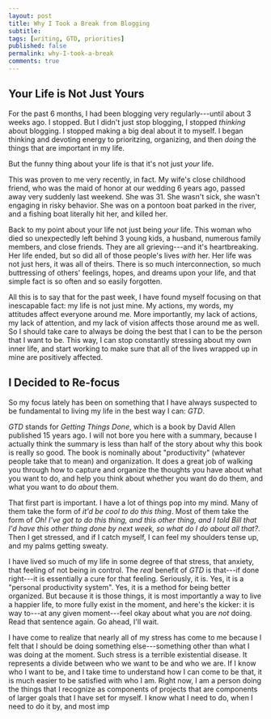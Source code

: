 ```yaml
---
layout: post
title: Why I Took a Break from Blogging
subtitle:
tags: [writing, GTD, priorities]
published: false
permalink: why-I-took-a-break
comments: true
---
```


## Your Life is Not Just Yours

For the past 6 months, I had been blogging very regularly---until about 3 weeks ago. I stopped. But I didn't just stop blogging, I stopped *thinking* about blogging. I stopped making a big deal about it to myself. I began thinking and devoting energy to prioritzing, organizing, and then *doing* the things that are important in my life.

But the funny thing about your life is that it's not just *your* life.

This was proven to me very recently, in fact. My wife's close childhood friend, who was the maid of honor at our wedding 6 years ago, passed away very suddenly last weekend. She was 31. She wasn't sick, she wasn't engaging in risky behavior. She was on a pontoon boat parked in the river, and a fishing boat literally hit her, and killed her.


Back to my point about your life not just being *your* life. This woman who died so unexpectedly left behind 3 young kids, a husband, numerous family members, and close friends. They are all grieving---and it's heartbreaking. Her life ended, but so did all of those people's lives *with* her. Her life was not just hers, it was all of theirs. There is so much interconnection, so much buttressing of others' feelings, hopes, and dreams upon your life, and that simple fact is so often and so easily forgotten.

All this is to say that for the past week, I have found myself focusing on that inescapable fact: my life is not just mine. My actions, my words, my attitudes affect everyone around me. More importantly, my lack of actions, my lack of attention, and my lack of vision affects those around me as well. So I should take care to always be doing the best that I can to be the person that I want to be. This way, I can stop constantly stressing about my own inner life, and start working to make sure that all of the lives wrapped up in mine are positively affected. 


## I Decided to Re-focus

So my focus lately has been on something that I have always suspected to be fundamental to living my life in the best way I can: *GTD*.

*GTD* stands for *Getting Things Done*, which is a book by David Allen published 15 years ago. I will not bore you here with a summary, because I actually think the summary is less than half of the story about why this book is really so good. The book is nominally about "productivity" (whatever people take that to mean) and organization. It does a great job of walking you through how to capture and organize the thoughts you have about what you want to do, and help you think about whether you want do do them, and what you want to do *about* them.

That first part is important. I have a lot of things pop into my mind. Many of them take the form of *it'd be cool to do this thing*. Most of them take the form of *Oh! I've got to do this thing, and this other thing, and I told Bill that I'd have this other thing done by next week, so what do I do about all that?*. Then I get stressed, and if I catch myself, I can feel my shoulders tense up, and my palms getting sweaty.

I have lived so much of my life in some degree of that stress, that anxiety, that feeling of not being in control. The *real* benefit of *GTD* is that---if done right---it is essentially a cure for that feeling. Seriously, it is. Yes, it is a "personal productivity system". Yes, it is a method for being better organized. But because it is those things, it is most importantly a way to live a happier life, to more fully exist in the moment, and here's the kicker: it is way to---at any given moment---feel okay about what you are *not* doing. Read that sentence again. Go ahead, I'll wait.

I have come to realize that nearly all of my stress has come to me because I felt that I should be doing something else---something other than what I was doing at the moment. Such stress is a terrible existential disease. It represents a divide between who we want to be and who we are. If I know who I want to be, and I take time to understand how I can come to be that, it is much easier to be satisfied with who I am. Right now, I am a person doing the things that I recognize as components of projects that are components of larger goals that I have set for myself. I know what I need to do, when I need to do it by, and most imp

